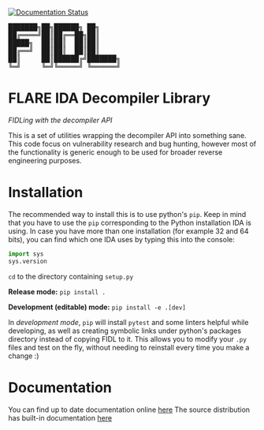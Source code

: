 [![Documentation Status](https://readthedocs.org/projects/fidl/badge/?version=latest)](https://fidl.readthedocs.io/en/latest/?badge=latest)

<pre>
███████╗██╗██████╗ ██╗     
██╔════╝██║██╔══██╗██║     
█████╗  ██║██║  ██║██║     
██╔══╝  ██║██║  ██║██║     
██║     ██║██████╔╝███████╗
╚═╝     ╚═╝╚═════╝ ╚══════╝
</pre>


# FLARE IDA Decompiler Library

_FIDLing with the decompiler API_


This is a set of utilities wrapping the decompiler API into something sane. This code focus on vulnerability research and bug hunting, however most of the functionality is generic enough to be used for broader reverse engineering purposes.


# Installation

The recommended way to install this is to use python's `pip`. Keep in mind that you have to use the `pip` corresponding to the Python installation IDA is using.
In case you have more than one installation (for example 32 and 64 bits), you can find which one IDA uses by typing this into the console:

```python
import sys
sys.version
```

`cd` to the directory containing `setup.py`

__Release mode:__ `pip install .`

__Development (editable) mode:__ `pip install -e .[dev]`

In _development mode_, `pip` will install `pytest` and some linters helpful while developing, as well as creating symbolic links under python's packages directory instead of copying FIDL to it. This allows you to modify your `.py` files and test on the fly, without needing to reinstall every time you make a change :)


# Documentation

You can find up to date documentation online [here](https://fidl.readthedocs.io/en/latest/)
The source distribution has built-in documentation [here](./FIDL/docs/_build/html/index.html)
